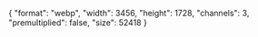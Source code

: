{
  "format": "webp",
  "width": 3456,
  "height": 1728,
  "channels": 3,
  "premultiplied": false,
  "size": 52418
}